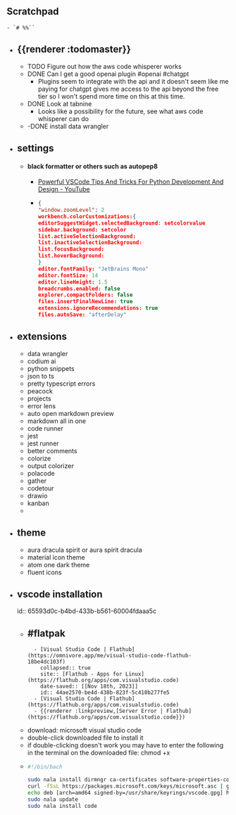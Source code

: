 ## Scratchpad
	- `# %%``
- ## {{renderer :todomaster}}
	- TODO Figure out how the aws code whisperer works
	- DONE  Can I get a good openai plugin #openai #chatgpt
		- Plugins seem to integrate with the api and it doesn't seem like me paying for chatgpt gives me access to the api beyond the free tier so I won't spend more time on this at this time.
	- DONE Look at tabnine
		- Looks like a possibility for the future, see what aws code whisperer can do
	- -DONE install data wrangler
- ## settings
	- #### black formatter or others such as autopep8
		- [Powerful VSCode Tips And Tricks For Python Development And Design - YouTube](https://youtu.be/fj2tuTIcUys?si=teDGSSNKbpB13U0Q&t=446)
		- ```user/settings.json
		  {
		  "window.zoomLevel": 2
		  workbench.colorCustomizations:{
		  editorSuggestWidget.selectedBackground: setcolorvalue
		  sidebar.background: setcolor
		  list.activeSelectionBackground:
		  list.inactiveSelectionBackground:
		  list.focusBackground:
		  list.hoverBackground:
		  }
		  editor.fontFamily: "JetBrains Mono"
		  editor.fontSize: 14
		  editor.lineHeight: 1.5
		  breadcrumbs.enabled: false
		  explorer.compactFolders: false
		  files.insertFinalNewLine: true
		  extensions.ignoreRecommendations: true
		  files.autoSave: "afterDelay"
		  ```
- ## extensions
	- data wrangler
	- codium ai
	- python snippets
	- json to ts
	- pretty typescript errors
	- peacock
	- projects
	- error lens
	- auto open markdown preview
	- markdown all in one
	- code runner
	- jest
	- jest runner
	- better comments
	- colorize
	- output colorizer
	- polacode
	- gather
	- codetour
	- drawio
	- kanban
	-
- ## theme
	- aura dracula spirit or aura spirit dracula
	- material icon theme
	- atom one dark theme
	- fluent icons
- ## vscode installation
  id:: 65593d0c-b4bd-433b-b561-60004fdaaa5c
	- #flatpak
		-
			- [Visual Studio Code | Flathub](https://omnivore.app/me/visual-studio-code-flathub-18be4dc103f)
			  collapsed:: true
			  site:: [Flathub - Apps for Linux](https://flathub.org/apps/com.visualstudio.code)
			  date-saved:: [[Nov 18th, 2023]]
			  id:: 44ae2570-be4d-438b-823f-5c410b277fe5
			- [Visual Studio Code | Flathub](https://flathub.org/apps/com.visualstudio.code)
			- {{renderer :linkpreview,[Server Error | Flathub](https://flathub.org/apps/com.visualstudio.code}})
	- download: microsoft visual studio code
	- double-click downloaded file to install it
	- if double-clicking doesn't work you may have to enter the following in the terminal on the downloaded file: chmod +x <name of file>
	- ```bash
	  #!/bin/bach
	  
	  sudo nala install dirmngr ca-certificates software-properties-common apt-transport-https curl -y
	  curl -fSsL https://packages.microsoft.com/keys/microsoft.asc | gpg --dearmor | sudo tee /usr/share/keyrings/vscode.gpg >/dev/null
	  echo deb [arch=amd64 signed-by=/usr/share/keyrings/vscode.gpg] https://packages.microsoft.com/repos/vscode stable main | sudo tee /etc/apt/sources.list.d/vscode.list
	  sudo nala update
	  sudo nala install code
	  ```